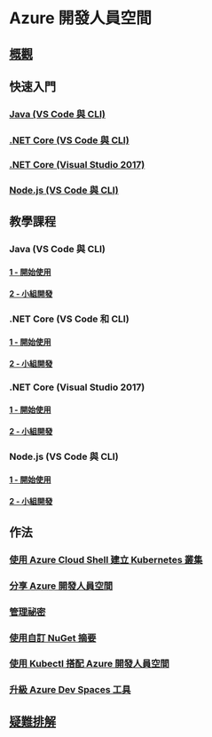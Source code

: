 # Azure 開發人員空間
## [概觀](index.yml)

## 快速入門
### [Java (VS Code 與 CLI)](quickstart-java.md)
### [.NET Core (VS Code 與 CLI)](quickstart-netcore.md)
### [.NET Core (Visual Studio 2017)](quickstart-netcore-visualstudio.md)
### [Node.js (VS Code 與 CLI)](quickstart-nodejs.md)

## 教學課程
### Java (VS Code 與 CLI)
#### [1 - 開始使用](get-started-java.md)
#### [2 - 小組開發](team-development-java.md)
### .NET Core (VS Code 和 CLI)
#### [1 - 開始使用](get-started-netcore.md)
#### [2 - 小組開發](team-development-netcore.md)
### .NET Core (Visual Studio 2017)
#### [1 - 開始使用](get-started-netcore-visualstudio.md)
#### [2 - 小組開發](team-development-netcore-visualstudio.md)
### Node.js (VS Code 與 CLI)
#### [1 - 開始使用](get-started-nodejs.md)
#### [2 - 小組開發](team-development-nodejs.md)

## 作法
### [使用 Azure Cloud Shell 建立 Kubernetes 叢集](how-to/create-cluster-cloud-shell.md)
### [分享 Azure 開發人員空間](how-to/share-dev-spaces.md)
### [管理祕密](how-to/manage-secrets.md)
### [使用自訂 NuGet 摘要](how-to/use-custom-nuget-feed.md)
### [使用 Kubectl 搭配 Azure 開發人員空間](how-to/use-kubectl-with-azure-dev-spaces.md)
### [升級 Azure Dev Spaces 工具](how-to/upgrade-tools.md)

## [疑難排解](troubleshooting.md)



